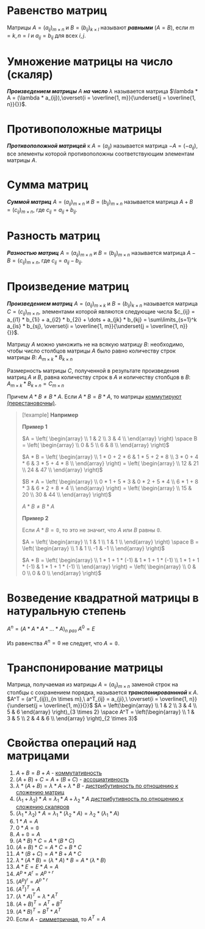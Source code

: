 # Равенство матриц

Матрицы $A = (a_{ij})_{m \times n}$ и $B = (b_{ij})_{k \times l}$ называют ***равными*** $(A = B)$, если $m = k, n = l$ и $a_{ij} = b_{ij}$ для всех $i,j$.
# Умножение матрицы на число (скаляр)

***Произведением матрицы*** $A$ ***на число*** $\lambda$ называется матрица $\lambda * A = (\lambda * a_{ij}),\overset{i = \overline{1, m}}{\underset{j = \overline{1, n}}{}}$.
# Противоположные матрицы

***Противоположной матрицей*** к $A = (a_{ij})$ называется матрица $-A = (-a_{ij})$, все элементы которой противоположны соответствующим элементам матрицы $A$.
# Сумма матриц

***Суммой матриц*** $A = (a_{ij})_{m \times n}$ и $B = (b_{ij})_{m \times n}$ называется матрица $A + B = (c_{ij})_{m \times n}$, где $c_{ij} = a_{ij} + b_{ij}$.
# Разность матриц

***Разностью матриц*** $A = (a_{ij})_{m \times n}$ и $B = (b_{ij})_{m \times n}$ называется матрица $A - B = (c_{ij})_{m \times n}$, где $c_{ij} = a_{ij} - b_{ij}$.
# Произведение матриц

***Произведением матриц*** $A = (a_{ij})_{m \times k}$ и $B = (b_{ij})_{k \times n}$ называется матрица $C = (c_{ij})_{m \times n}$, элементами которой являются следующие числа $c_{ij} = a_{i1} * b_{1i} + a_{i2} * b_{2i} + \dots + a_{jk} * b_{kj} = \sum\limits_{s=1}^k a_{is} * b_{sj}, \overset{i = \overline{1, m}}{\underset{j = \overline{1, n}}{}}$.

Матрицу $A$ можно умножить не на всякую матрицу $B$: необходимо, чтобы число столбцов матрицы $A$ было равно количеству строк матрицы $B$:
$A_{m \times k} * B_{k \times n}$

Размерность матрицы $C$, полученной в результате произведения матриц $A$ и $B$, равна количеству строк в $A$ и количеству столбцов в $B$:
$A_{m \times k} * B_{k \times n} = C_{m \times n}$

Причем $A * B \neq B * A$.
Если $A * B = B * A$, то матрицы <u>коммутируют (перестановочны)</u>.

>[!example] **Например**
>
>**Пример 1**
>
>$A = \left(
>\begin{array} \\
>1 & 2 \\
>3 & 4 \\
>\end{array}
>\right)
>\space
>B = \left(
>\begin{array} \\
>0 & 5 \\
>6 & 8 \\
>\end{array}
>\right)$
>
>$A * B = \left(
>\begin{array} \\
>1 * 0 + 2 * 6 & 1 * 5 + 2 * 8 \\
>3 * 0 + 4 * 6 & 3 * 5 + 4 * 8 \\
>\end{array}
>\right) = \left(
>\begin{array} \\
>12 & 21 \\
>24 & 47 \\
>\end{array}
>\right)$
>
>$B * A = \left(
>\begin{array} \\
>0 * 1 + 5 * 3 & 0 * 2 + 5 * 4 \\
>6 * 1 + 8 * 3 & 6 * 2 + 8 * 4 \\
>\end{array}
>\right) = \left(
>\begin{array} \\
>15 & 20 \\
>30 & 44 \\
>\end{array}
>\right)$
>
>$A * B \neq B * A$
>
>**Пример 2**
>
>Если $A * B = \mathbb{0}$, то это не значит, что $A$ или $B$ равны $\mathbb{0}$.
>
>$A = \left(
>\begin{array} \\
>1 & 1 \\
>1 & 1 \\
>\end{array}
>\right)
>\space
>B = \left(
>\begin{array} \\
>1 & 1 \\
>-1 & -1 \\
>\end{array}
>\right)$
>
>$A * B = \left(
>\begin{array} \\
>1 * 1 + 1 * (-1) & 1 * 1 + 1 * (-1) \\
>1 * 1 + 1 * (-1) & 1 * 1 + 1 * (-1) \\
>\end{array}
>\right) = \left(
>\begin{array} \\
>0 & 0 \\
>0 & 0 \\
>\end{array}
>\right)$
# Возведение квадратной матрицы в натуральную степень

$A^n = (A * A * A * \dots * A)_{n \ раз}$
$A^0 = E$

Из равенства $A^n = \mathbb{0}$ не следует, что $A = \mathbb{0}$.
# Транспонирование матрицы

Матрица, получаемая из матрицы $A = (a_{ij})_{m \times n}$ заменой строк на столбцы с сохранением порядка, называется ***транспонированнной*** к $A$.
$A^T = (a^T_{ij})_{n \times m},\ a^T_{ij} = a_{ji},\ \overset{i = \overline{1, n}}{\underset{j = \overline{1, m}}{}}$
$A = \left(\begin{array} \\ 1 & 2 \\ 3 & 4 \\ 5 & 6 \end{array} \right)_{3 \times 2} \space A^T = \left(\begin{array} \\ 1 & 3 & 5 \\ 2 & 4 & 6 \\ \end{array} \right)_{2 \times 3}$
# Свойства операций над матрицами

1) $A + B = B + A$ - <u>коммутативность</u>
2) $(A + B) + C = A + (B + C)$ - <u>ассоциативность</u>
3) $\lambda * (A + B) = \lambda * A + \lambda * B$ - <u>дистрибутивность по отношению к сложению матриц</u>
4) $(\lambda_{1} + \lambda_{2}) * A = \lambda_{1} * A + \lambda_{2} * A$ <u>дистрибутивность по отношению к сложению скаляров</u>
5) $(\lambda_{1} * \lambda_{2}) * A = \lambda_{1} * (\lambda_{2} * A) = \lambda_{2} * (\lambda_{1} * A)$
6) $1 * A = A$
7) $0 * A = \mathbb{0}$
8) $A + \mathbb{0} = A$
9) $(A * B) * C = A * (B * C)$
10) $(A + B) * C = A * C + B * C$
11) $A * (B + C) = A * B + A * C$
12) $\lambda * (A * B) = (\lambda * A) * B = A * (\lambda * B)$
13) $A * E = E * A = A$
14) $A^p * A^r = A^{p + r}$
15) $(A^p)^r = A^{p*r}$
16) $(A^T)^T = A$
17) $(\lambda*A)^T = \lambda * A^T$
18) $(A + B)^T = A^T + B^T$
19) $(A * B)^T = B^T * A^T$
20) Если $A$ - <u>симметричная</u>, то $A^T = A$
